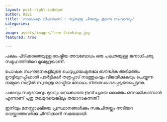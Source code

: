 ```yaml
---
layout: post-right-sidebar
author: Ravi
title: 'നവകേരള വിഹായസ് : സ്വതന്ത്ര ചിന്തയും തുറന്ന സംവാദവും'
categories:
- ''
image: assets/images/free-thinking.jpg
featured: true

---
```

പക്ഷം പിടിക്കാതെയുള്ള രാഷ്ട്രീയ അവബോധം ഒരു പക്വതയുള്ള ജനാധിപത്യ സമൂഹത്തിൻറെ മുഖമുദ്രയാണ്.

പോഷക സംഘടനകളിലൂടെ ചെറുപ്രായംമുതലേ ബൗദ്ധിക അടിമത്തം ഊട്ടിയുറപ്പിക്കാൻ പാർട്ടികൾ തത്രപ്പാട് നടത്തുകയും വിജയിക്കുകയും ചെയ്യുന്ന നമ്മുടെ നാട്ടിൽ സ്വതന്ത്ര രാഷ്ട്രീയ ബോധം നിരുത്സാഹപ്പെടുത്തപ്പെടുന്നു.

പക്ഷവും സമുദായവും മുഖവും നോക്കാതെ ഇന്ഡ്യയെ മൊത്തം ഒന്നായികാണാൻ എന്നാണ് പുതു തലമുറയെങ്കിലും തയാറാകുന്നത്?

ഇനിയും മനസ്സാക്ഷിയെ പ്രസ്ഥാനങ്ങൾക്കും സങ്കുചിതയ്ക്കും അടിയറ വെയ്ക്കാത്തവർക്കു ചിന്തിക്കാൻ സമയമായി.